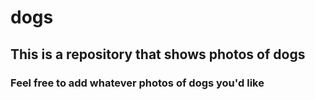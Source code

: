 # dogs
## This is a repository that shows photos of dogs
### Feel free to add whatever photos of dogs you'd like
